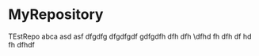 # MyRepository
TEstRepo
abca asd asf
 dfgdfg dfgdfgdf gdfgdfh dfh dfh
 \dfhd
 fh
 dfh
 df
 hd
 fh
 dfhdf
